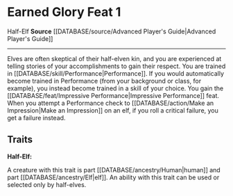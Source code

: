 ﻿---
feat: Earned Glory
id: '1444'
level: '1'
name: Earned Glory
rarity: Common
source: '[[DATABASE/source/Advanced Player''s Guide|Advanced Player''s Guide]]'
trait:
- '[[DATABASE/trait/Half-Elf|Half-Elf]]'
type: Feat

---
# Earned Glory <span class="item-type">Feat 1</span>

<span class="item-trait">Half-Elf</span>
**Source** [[DATABASE/source/Advanced Player's Guide|Advanced Player's Guide]]

---
Elves are often skeptical of their half-elven kin, and you are experienced at telling stories of your accomplishments to gain their respect. You are trained in [[DATABASE/skill/Performance|Performance]]. If you would automatically become trained in Performance (from your background or class, for example), you instead become trained in a skill of your choice.
 You gain the [[DATABASE/feat/Impressive Performance|Impressive Performance]] feat. When you attempt a Performance check to [[DATABASE/action/Make an Impression|Make an Impression]] on an elf, if you roll a critical failure, you get a failure instead.

## Traits

**Half-Elf:**

A creature with this trait is part [[DATABASE/ancestry/Human|human]] and part [[DATABASE/ancestry/Elf|elf]]. An ability with this trait can be used or selected only by half-elves.